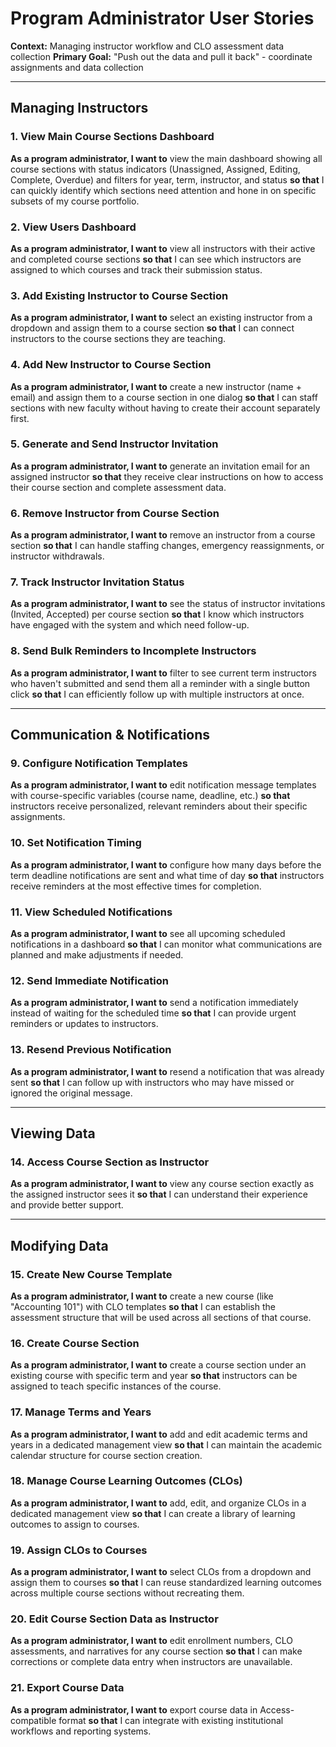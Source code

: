 # Program Administrator User Stories

**Context:** Managing instructor workflow and CLO assessment data collection
**Primary Goal:** "Push out the data and pull it back" - coordinate assignments and data collection

---

## Managing Instructors

### 1. View Main Course Sections Dashboard
**As a program administrator, I want to** view the main dashboard showing all course sections with status indicators (Unassigned, Assigned, Editing, Complete, Overdue) and filters for year, term, instructor, and status **so that** I can quickly identify which sections need attention and hone in on specific subsets of my course portfolio.

### 2. View Users Dashboard
**As a program administrator, I want to** view all instructors with their active and completed course sections **so that** I can see which instructors are assigned to which courses and track their submission status.

### 3. Add Existing Instructor to Course Section
**As a program administrator, I want to** select an existing instructor from a dropdown and assign them to a course section **so that** I can connect instructors to the course sections they are teaching.

### 4. Add New Instructor to Course Section
**As a program administrator, I want to** create a new instructor (name + email) and assign them to a course section in one dialog **so that** I can staff sections with new faculty without having to create their account separately first.

### 5. Generate and Send Instructor Invitation
**As a program administrator, I want to** generate an invitation email for an assigned instructor **so that** they receive clear instructions on how to access their course section and complete assessment data.

### 6. Remove Instructor from Course Section
**As a program administrator, I want to** remove an instructor from a course section **so that** I can handle staffing changes, emergency reassignments, or instructor withdrawals.

### 7. Track Instructor Invitation Status
**As a program administrator, I want to** see the status of instructor invitations (Invited, Accepted) per course section **so that** I know which instructors have engaged with the system and which need follow-up.

### 8. Send Bulk Reminders to Incomplete Instructors
**As a program administrator, I want to** filter to see current term instructors who haven't submitted and send them all a reminder with a single button click **so that** I can efficiently follow up with multiple instructors at once.

---

## Communication & Notifications

### 9. Configure Notification Templates
**As a program administrator, I want to** edit notification message templates with course-specific variables (course name, deadline, etc.) **so that** instructors receive personalized, relevant reminders about their specific assignments.

### 10. Set Notification Timing
**As a program administrator, I want to** configure how many days before the term deadline notifications are sent and what time of day **so that** instructors receive reminders at the most effective times for completion.

### 11. View Scheduled Notifications
**As a program administrator, I want to** see all upcoming scheduled notifications in a dashboard **so that** I can monitor what communications are planned and make adjustments if needed.

### 12. Send Immediate Notification
**As a program administrator, I want to** send a notification immediately instead of waiting for the scheduled time **so that** I can provide urgent reminders or updates to instructors.

### 13. Resend Previous Notification
**As a program administrator, I want to** resend a notification that was already sent **so that** I can follow up with instructors who may have missed or ignored the original message.

---

## Viewing Data

### 14. Access Course Section as Instructor
**As a program administrator, I want to** view any course section exactly as the assigned instructor sees it **so that** I can understand their experience and provide better support.

---

## Modifying Data

### 15. Create New Course Template
**As a program administrator, I want to** create a new course (like "Accounting 101") with CLO templates **so that** I can establish the assessment structure that will be used across all sections of that course.

### 16. Create Course Section
**As a program administrator, I want to** create a course section under an existing course with specific term and year **so that** instructors can be assigned to teach specific instances of the course.

### 17. Manage Terms and Years
**As a program administrator, I want to** add and edit academic terms and years in a dedicated management view **so that** I can maintain the academic calendar structure for course section creation.

### 18. Manage Course Learning Outcomes (CLOs)
**As a program administrator, I want to** add, edit, and organize CLOs in a dedicated management view **so that** I can create a library of learning outcomes to assign to courses.

### 19. Assign CLOs to Courses
**As a program administrator, I want to** select CLOs from a dropdown and assign them to courses **so that** I can reuse standardized learning outcomes across multiple course sections without recreating them.

### 20. Edit Course Section Data as Instructor
**As a program administrator, I want to** edit enrollment numbers, CLO assessments, and narratives for any course section **so that** I can make corrections or complete data entry when instructors are unavailable.

### 21. Export Course Data
**As a program administrator, I want to** export course data in Access-compatible format **so that** I can integrate with existing institutional workflows and reporting systems.
